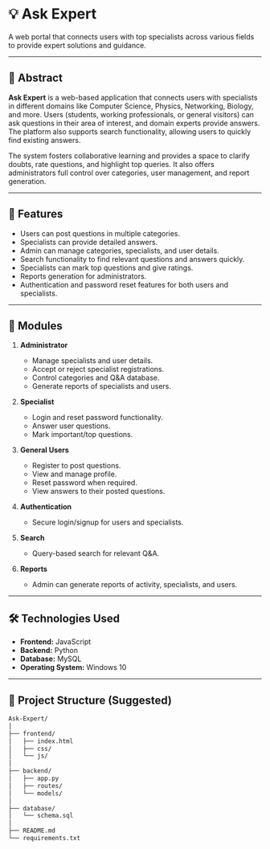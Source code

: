 # 💡 Ask Expert

A web portal that connects users with top specialists across various fields to provide expert solutions and guidance.

---

## 📖 Abstract

**Ask Expert** is a web-based application that connects users with specialists in different domains like Computer Science, Physics, Networking, Biology, and more. Users (students, working professionals, or general visitors) can ask questions in their area of interest, and domain experts provide answers. The platform also supports search functionality, allowing users to quickly find existing answers.  

The system fosters collaborative learning and provides a space to clarify doubts, rate questions, and highlight top queries. It also offers administrators full control over categories, user management, and report generation.

---

## 🚀 Features

- Users can post questions in multiple categories.
- Specialists can provide detailed answers.
- Admin can manage categories, specialists, and user details.
- Search functionality to find relevant questions and answers quickly.
- Specialists can mark top questions and give ratings.
- Reports generation for administrators.
- Authentication and password reset features for both users and specialists.

---

## 🔑 Modules

1. **Administrator**
   - Manage specialists and user details.
   - Accept or reject specialist registrations.
   - Control categories and Q&A database.
   - Generate reports of specialists and users.

2. **Specialist**
   - Login and reset password functionality.
   - Answer user questions.
   - Mark important/top questions.

3. **General Users**
   - Register to post questions.
   - View and manage profile.
   - Reset password when required.
   - View answers to their posted questions.

4. **Authentication**
   - Secure login/signup for users and specialists.

5. **Search**
   - Query-based search for relevant Q&A.

6. **Reports**
   - Admin can generate reports of activity, specialists, and users.

---

## 🛠️ Technologies Used

- **Frontend:** JavaScript  
- **Backend:** Python  
- **Database:** MySQL  
- **Operating System:** Windows 10  

---

## 📁 Project Structure (Suggested)

```bash
Ask-Expert/
│
├── frontend/
│   ├── index.html
│   ├── css/
│   └── js/
│
├── backend/
│   ├── app.py
│   ├── routes/
│   └── models/
│
├── database/
│   └── schema.sql
│
├── README.md
└── requirements.txt
